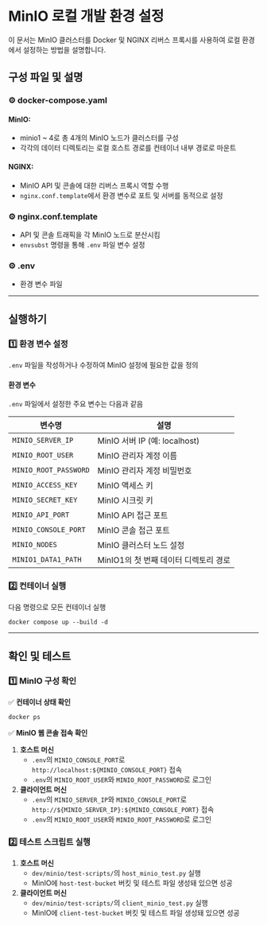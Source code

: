 # MinIO 로컬 개발 환경 설정

이 문서는 MinIO 클러스터를 Docker 및 NGINX 리버스 프록시를 사용하여 로컬 환경에서 설정하는 방법을 설명합니다.

## 구성 파일 및 설명

### ⚙️ docker-compose.yaml
#### MinIO:
  - minio1 ~ 4로 총 4개의 MinIO 노드가 클러스터를 구성
  - 각각의 데이터 디렉토리는 로컬 호스트 경로를 컨테이너 내부 경로로 마운트
#### NGINX:
  - MinIO API 및 콘솔에 대한 리버스 프록시 역할 수행
  - `nginx.conf.template`에서 환경 변수로 포트 및 서버를 동적으로 설정

### ⚙️ nginx.conf.template
  - API 및 콘솔 트래픽을 각 MinIO 노드로 분산시킴
  - `envsubst` 명령을 통해 `.env` 파일 변수 설정

### ⚙️ .env
  - 환경 변수 파일

---

## 실행하기

### 1️⃣ 환경 변수 설정

`.env` 파일을 작성하거나 수정하여 MinIO 설정에 필요한 값을 정의

#### 환경 변수

`.env` 파일에서 설정한 주요 변수는 다음과 같음

| 변수명                 | 설명
|------------------------|----------------------------------------
| `MINIO_SERVER_IP`      | MinIO 서버 IP (예: localhost)
| `MINIO_ROOT_USER`      | MinIO 관리자 계정 이름
| `MINIO_ROOT_PASSWORD`  | MinIO 관리자 계정 비밀번호
| `MINIO_ACCESS_KEY`      | MinIO 액세스 키
| `MINIO_SECRET_KEY`  | MinIO 시크릿 키
| `MINIO_API_PORT`       | MinIO API 접근 포트
| `MINIO_CONSOLE_PORT`   | MinIO 콘솔 접근 포트
| `MINIO_NODES`          | MinIO 클러스터 노드 설정
| `MINIO1_DATA1_PATH`    | MinIO1의 첫 번째 데이터 디렉토리 경로

### 2️⃣ 컨테이너 실행

다음 명령으로 모든 컨테이너 실행

```
docker compose up --build -d
```

---

## 확인 및 테스트

### 1️⃣ MinIO 구성 확인

✅ **컨테이너 상태 확인**
```
docker ps
```

✅ **MinIO 웹 콘솔 접속 확인**
1. **호스트 머신**
    - `.env`의 `MINIO_CONSOLE_PORT`로 `http://localhost:${MINIO_CONSOLE_PORT}` 접속
    - `.env`의 `MINIO_ROOT_USER`와 `MINIO_ROOT_PASSWORD`로 로그인
2. **클라이언트 머신**
    - `.env`의 `MINIO_SERVER_IP`와 `MINIO_CONSOLE_PORT`로 `http://${MINIO_SERVER_IP}:${MINIO_CONSOLE_PORT}` 접속
    - `.env`의 `MINIO_ROOT_USER`와 `MINIO_ROOT_PASSWORD`로 로그인

### 2️⃣ 테스트 스크립트 실행
1. **호스트 머신**
    - `dev/minio/test-scripts/`의 `host_minio_test.py` 실행
    - MinIO에 `host-test-bucket` 버킷 및 테스트 파일 생성돼 있으면 성공
2. **클라이언트 머신**
    - `dev/minio/test-scripts/`의 `client_minio_test.py` 실행
    - MinIO에 `client-test-bucket` 버킷 및 테스트 파일 생성돼 있으면 성공
